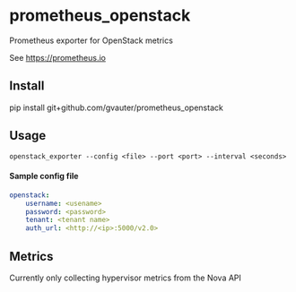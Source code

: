 # prometheus_openstack
Prometheus exporter for OpenStack metrics

See https://prometheus.io 

## Install
pip install git+github.com/gvauter/prometheus_openstack

## Usage

`openstack_exporter --config <file> --port <port> --interval <seconds>`


#### Sample config file
```yaml
openstack:
    username: <usename>
    password: <password>
    tenant: <tenant name>
    auth_url: <http://<ip>:5000/v2.0>
```

## Metrics

Currently only collecting hypervisor metrics from the Nova API 


